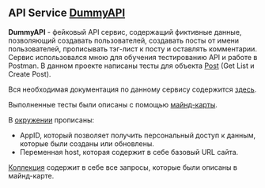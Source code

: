 ## API Service [DummyAPI](https://dummyapi.io/)
**DummyAPI** - фейковый API сервис, содержащий фиктивные данные, позволяющий создавать пользователей, создавать посты от имени пользователей, прописывать тэг-лист к посту и оставлять комментарии. Сервис использовался мною для обучения тестированию API и работе в Postman. В данном проекте написаны тесты для объекта [Post](https://dummyapi.io/docs/post) (Get List и Create Post).

Вся необходимая документация по данному сервису содержится [здесь](https://dummyapi.io/docs). 

Выполненные тесты были описаны с помощью [майнд-карты](DummyAPI.xmind).

В [окружении](DummyAPI.postman_environment.json) прописаны: 

- AppID, который позволяет получить персональный доступ к данным, которые были созданы или обновлены.
- Переменная host, которая содержит в себе базовый URL сайта.

[Коллекция](Post.postman_collection.json) содержит в себе все запросы, которые были описаны в майнд-карте.
